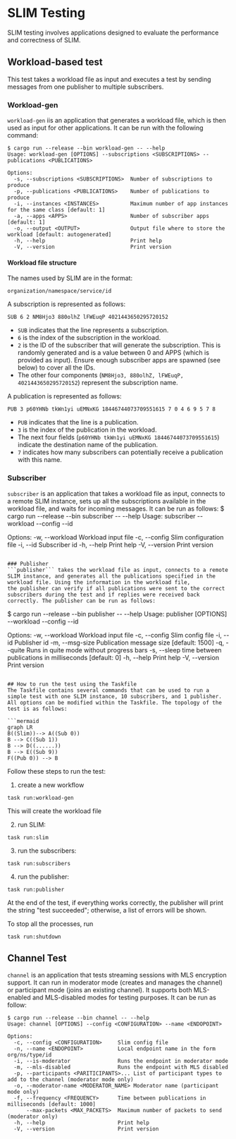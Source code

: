 # SLIM Testing

SLIM testing involves applications designed to evaluate the performance and correctness of SLIM.

## Workload-based test
This test takes a workload file as input and executes a test by sending messages from one publisher to multiple subscribers.

### Workload-gen
```workload-gen``` iis an application that generates a workload file, which is then used as input for other applications. It can be run with the following command:
```
$ cargo run --release --bin workload-gen -- --help
Usage: workload-gen [OPTIONS] --subscriptions <SUBSCRIPTIONS> --publications <PUBLICATIONS>

Options:
  -s, --subscriptions <SUBSCRIPTIONS>  Number of subscriptions to produce
  -p, --publications <PUBLICATIONS>    Number of publications to produce
  -i, --instances <INSTANCES>          Maximum number of app instances for the same class [default: 1]
  -a, --apps <APPS>                    Number of subscriber apps [default: 1]
  -o, --output <OUTPUT>                Output file where to store the workload [default: autogenerated]
  -h, --help                           Print help
  -V, --version                        Print version
```

#### Workload file structure
The names used by SLIM are in the format:
```
organization/namespace/service/id
```

A subscription is represented as follows:
```
SUB 6 2 NM8Hjo3 880olhZ lFWEuqP 4021443650295720152
```
- ```SUB``` indicates that the line represents a subscription.
- ```6``` is the index of the subscription in the workload.
- ```2``` is the ID of the subscriber that will generate the subscription. This is randomly generated and is a value between 0 and APPS (which is provided as input). Ensure enough subscriber apps are spawned (see below) to cover all the IDs.
- The other four components (```NM8Hjo3, 880olhZ, lFWEuqP, 4021443650295720152```) represent the subscription name.

A publication is represented as follows:
```
PUB 3 p60YHNb tkWn1yi uEMNxKG 18446744073709551615 7 0 4 6 9 5 7 8
```
- ```PUB``` indicates that the line is a publication.
- ```3``` is the index of the publication in the workload.
- The next four fields (```p60YHNb tkWn1yi uEMNxKG 18446744073709551615```) indicate the destination name of the publication.
- ```7``` indicates how many subscribers can potentially receive a publication with this name.

### Subscriber
```subscriber``` is an application that takes a workload file as input, connects to a remote SLIM instance, sets up all the subscriptions available in the workload file,
and waits for incoming messages. It can be run as follows:
$ cargo run --release --bin subscriber -- --help
Usage: subscriber --workload <WORKLOAD> --config <CONFIGURATION> --id <ID>

Options:
  -w, --workload <WORKLOAD>     Workload input file
  -c, --config <CONFIGURATION>  Slim configuration file
  -i, --id <ID>                 Subscriber id
  -h, --help                    Print help
  -V, --version                 Print version
```

### Publisher
```publisher``` takes the workload file as input, connects to a remote SLIM instance, and generates all the publications specified in the workload file. Using the information in the workload file,
the publisher can verify if all publications were sent to the correct subscribers during the test and if replies were received back correctly. The publisher can be run as follows:
```
$ cargo run --release --bin publisher -- --help
Usage: publisher [OPTIONS] --workload <WORKLOAD> --config <CONFIGURATION> --id <ID>

Options:
  -w, --workload <WORKLOAD>     Workload input file
  -c, --config <CONFIGURATION>  Slim config file
  -i, --id <ID>                 Publisher id
  -m, --msg-size <SIZE>         Publication message size [default: 1500]
  -q, --quite                   Runs in quite mode without progress bars
  -s, --sleep <SLEEP>           time between publications in milliseconds [default: 0]
  -h, --help                    Print help
  -V, --version                 Print version
```

## How to run the test using the Taskfile
The Taskfile contains several commands that can be used to run a simple test with one SLIM instance, 10 subscribers, and 1 publisher. 
All options can be modified within the Taskfile. The topology of the test is as follows:

```mermaid
graph LR
B((Slim))--> A((Sub 0))
B --> C((Sub 1))
B --> D((......))
B --> E((Sub 9))
F((Pub 0)) --> B
```
Follow these steps to run the test:

1. create a new workflow
```
task run:workload-gen
```
This will create the workload file 

2. run SLIM:
```
task run:slim
```

3. run the subscribers:
```
task run:subscribers
```

4. run the publisher:
```
task run:publisher
```

At the end of the test, if everything works correctly, the publisher will print the string "test succeeded"; otherwise, a list of errors will be shown.

To stop all the processes, run
```
task run:shutdown
```

## Channel Test
```channel``` is an application that tests streaming sessions with MLS encryption support. It can run in moderator mode (creates and manages the channel) or participant mode (joins an existing channel). It supports both MLS-enabled and MLS-disabled modes for testing purposes. It can be run as follow:
```
$ cargo run --release --bin channel -- --help
Usage: channel [OPTIONS] --config <CONFIGURATION> --name <ENDOPOINT>

Options:
  -c, --config <CONFIGURATION>     Slim config file
  -n, --name <ENDOPOINT>           Local endpoint name in the form org/ns/type/id
  -i, --is-moderator               Runs the endpoint in moderator mode
  -m, --mls-disabled               Runs the endpoint with MLS disabled
  -p, --participants <PARITICIPANTS>... List of participant types to add to the channel (moderator mode only)
  -o, --moderator-name <MODERATOR_NAME> Moderator name (participant mode only)
  -f, --frequency <FREQUENCY>      Time between publications in milliseconds [default: 1000]
      --max-packets <MAX_PACKETS>  Maximum number of packets to send (moderator only)
  -h, --help                       Print help
  -V, --version                    Print version
```



